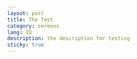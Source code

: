 ```yaml
---
layout: post
title: The Test
category: sermons
lang: ID
description: the description for testing
sticky: true
---
```

